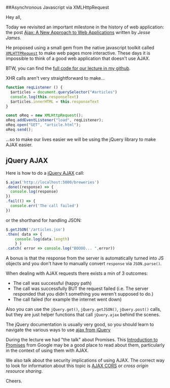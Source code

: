 ##Asynchronous Javascript via XMLHttpRequest

Hey all,

Today we revisited an important milestone in the history of web application: the post [Ajax: A New Approach to Web Applications](http://adaptivepath.org/ideas/ajax-new-approach-web-applications/) written by _Jesse James_.  

He proposed using a small gem from the native javascript toolkit called [`XMLHTTPRequest`](https://developer.mozilla.org/en-US/docs/Web/API/XMLHttpRequest/Using_XMLHttpRequest) to make web pages more interactive.  These days it is impossible to think of a good web application that doesn't use AJAX.

BTW, you can find the [full code for our lecture in my github](https://github.com/jugonzal/lhl-lectures/tree/master/w3d3-ajax).

XHR calls aren't very straightforward to make...

```javascript
function reqListener () {
  $articles = document.querySelector("#articles")
  console.log(this.responseText)
  $articles.innerHTML = this.responseText
}

const oReq = new XMLHttpRequest();
oReq.addEventListener("load", reqListener);
oReq.open("GET", "article.html");
oReq.send();
```

...so to make our lives easier we will be using the jQuery library to make AJAX easier.

## jQuery AJAX

Here is how to do a [jQuery AJAX](http://api.jquery.com/jQuery.ajax/) call:

```javascript
$.ajax('http://localhost:5000/breweries')
.done((response) => {
  console.log(response)
})
.fail(() => {
  console.err('The call failed')
})
```

or the shorthand for handling JSON:

```javascript
$.getJSON('/articles.jso')
.then( data => { 
    console.log(data.length) 
    } )
.catch( error => console.log("BOOOO... ",error))
```

A bonus is that the response from the server is automatically turned into JS objects and you don't have to manually convert `response` via `JSON.parse()`.

When dealing with AJAX requests there exists a min of 3 outcomes:

* The call was successful (happy path)
* The call was successfully BUT the request failed (i.e. The server responded that you didn't something you weren't supposed to do.)
* The call failed (for example the internet went down)

Also you can use the `jQuery.get()`, `jQuery.getJSON()`, `jQuery.post()` calls, but they are just helper functions that call `jQuery.ajax` behind the scenes.

The jQuery documentation is usually very good, so you should learn to navigate the various ways to use [ajax from jQuery](http://api.jquery.com/jquery.ajax/)

During the lecture we had "the talk" about Promises.  This [Introduction to Promises](https://developers.google.com/web/fundamentals/primers/promises) from Google may be a good place to read about them, 
particularly in the context of using them with AJAX.

We also talk about the security implications of using AJAX. The correct way to 
look for information about this topic is [AJAX CORS](https://stackoverflow.com/questions/5750696/how-to-get-a-cross-origin-resource-sharing-cors-post-request-working)
or _cross origin resource sharing_.

Cheers.

